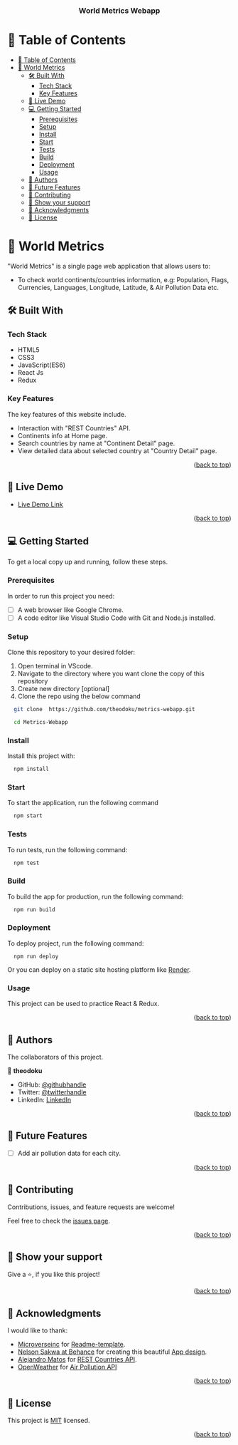 <a name="readme-top"></a>

<div align="center">
  <h3><b>World Metrics Webapp</b></h3>
</div>

# 📗 Table of Contents

- [📗 Table of Contents](#-table-of-contents)
- [📖 World Metrics ](#-world-metrics-)
  - [🛠 Built With ](#-built-with-)
    - [Tech Stack ](#tech-stack-)
    - [Key Features ](#key-features-)
  - [🚀 Live Demo ](#-live-demo-)
  - [💻 Getting Started ](#-getting-started-)
    - [Prerequisites](#prerequisites)
    - [Setup](#setup)
    - [Install](#install)
    - [Start](#start)
    - [Tests](#tests)
    - [Build](#build)
    - [Deployment](#deployment)
    - [Usage](#usage)
  - [👥 Authors ](#-authors-)
  - [🔭 Future Features ](#-future-features-)
  - [🤝 Contributing ](#-contributing-)
  - [💖 Show your support ](#-show-your-support-)
  - [🙏 Acknowledgments ](#-acknowledgments-)
  - [📝 License ](#-license-)


<!-- PROJECT DESCRIPTION -->
# 📖 World Metrics <a name="about-project"></a>

 "World Metrics" is a single page web application that allows users to: 

- To check world continents/countries information, e.g: Population, Flags, Currencies, Languages, Longitude, Latitude, & Air Pollution Data etc.

<!-- BUILT WITH -->
## 🛠 Built With <a name="built-with"></a>

### Tech Stack <a name="tech-stack"></a>

 - HTML5
 - CSS3
 - JavaScript(ES6)
 - React Js
 - Redux

### Key Features <a name="key-features"></a>

The key features of this website include.

 - Interaction with "REST Countries" API.
 - Continents info at Home page.
 - Search countries by name at "Continent Detail" page.
 - View detailed data about selected country at "Country Detail" page.


<p align="right">(<a href="#readme-top">back to top</a>)</p>


<!-- LIVE DEMO -->
## 🚀 Live Demo <a name="live-demo"></a>

- [Live Demo Link]()


<p align="right">(<a href="#readme-top">back to top</a>)</p>


<!-- GETTING STARTED -->
## 💻 Getting Started <a name="getting-started"></a>

 To get a local copy up and running, follow these steps.

### Prerequisites

In order to run this project you need:

- [ ] A web browser like Google Chrome.
- [ ] A code editor like Visual Studio Code with Git and Node.js installed.

### Setup

Clone this repository to your desired folder:
1. Open terminal in VScode.
2. Navigate to the directory where you want clone the copy of this repository
3. Create new directory [optional]
4. Clone the repo using the below command

```sh
  git clone  https://github.com/theodoku/metrics-webapp.git

  cd Metrics-Webapp
```

### Install

Install this project with:

```sh
  npm install
```

### Start

To start the application, run the following command

```sh
  npm start
```

### Tests

To run tests, run the following command:

```sh
  npm test
```

### Build

To build the app for production, run the following command:

```sh
  npm run build
```

### Deployment

To deploy project, run the following command:

```
  npm run deploy
```
Or you can deploy on a static site hosting platform like [Render](https://render.com/).

### Usage

This project can be used to practice React & Redux.


<p align="right">(<a href="#readme-top">back to top</a>)</p>


<!-- AUTHORS -->
## 👥 Authors <a name="authors"></a>

 The collaborators of this project.

👤 **theodoku**

- GitHub: [@githubhandle](https://github.com/theodoku)
- Twitter: [@twitterhandle](https://twitter.com/dok_theo)
- LinkedIn: [LinkedIn](https://linkedin.com/in/Theophilusdoku)


<p align="right">(<a href="#readme-top">back to top</a>)</p>


<!-- FUTURE FEATURES -->
## 🔭 Future Features <a name="future-features"></a>

- [ ] Add air pollution data for each city.


<p align="right">(<a href="#readme-top">back to top</a>)</p>


<!-- CONTRIBUTING -->
## 🤝 Contributing <a name="contributing"></a>

Contributions, issues, and feature requests are welcome!

Feel free to check the [issues page](https://github.com/theodoku/metrics-webapp/issues).


<p align="right">(<a href="#readme-top">back to top</a>)</p>


<!-- SUPPORT -->
## 💖 Show your support <a name="support"></a>

Give a ⭐️, if you like this project!


<p align="right">(<a href="#readme-top">back to top</a>)</p>


<!-- ACKNOWLEDGEMENTS -->
## 🙏 Acknowledgments <a name="acknowledgements"></a>

 I would like to thank:
- [Microverseinc](https://github.com/microverseinc) for [Readme-template](https://github.com/microverseinc/readme-template).
- [Nelson Sakwa at Behance](https://www.behance.net/sakwadesignstudio) for creating this beautiful [App design](https://www.behance.net/gallery/31579789/Ballhead-App-(Free-PSDs)).
- [Alejandro Matos](https://gitlab.com/amatos) for [REST Countries API](https://restcountries.com/#license).
- [OpenWeather](https://openweathermap.org) for [Air Pollution API](https://openweathermap.org/api/air-pollution)


<p align="right">(<a href="#readme-top">back to top</a>)</p>


<!-- LICENSE -->
## 📝 License <a name="license"></a>

This project is [MIT](./LICENSE) licensed.


<p align="right">(<a href="#readme-top">back to top</a>)</p>

